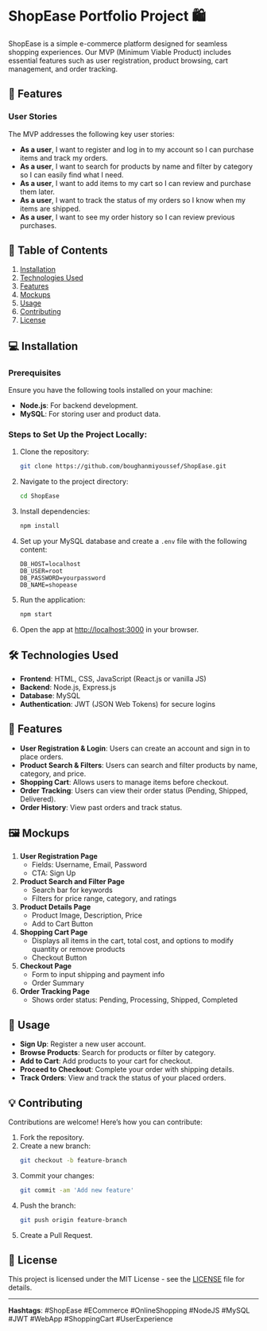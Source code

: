# ShopEase Portfolio Project 🛍️

ShopEase is a simple e-commerce platform designed for seamless shopping experiences. Our MVP (Minimum Viable Product) includes essential features such as user registration, product browsing, cart management, and order tracking.

## 🚀 Features

### User Stories
The MVP addresses the following key user stories:

- **As a user**, I want to register and log in to my account so I can purchase items and track my orders.
- **As a user**, I want to search for products by name and filter by category so I can easily find what I need.
- **As a user**, I want to add items to my cart so I can review and purchase them later.
- **As a user**, I want to track the status of my orders so I know when my items are shipped.
- **As a user**, I want to see my order history so I can review previous purchases.

## 📑 Table of Contents
1. [Installation](#installation)
2. [Technologies Used](#technologies-used)
3. [Features](#features)
4. [Mockups](#mockups)
5. [Usage](#usage)
6. [Contributing](#contributing)
7. [License](#license)

## 💻 Installation

### Prerequisites
Ensure you have the following tools installed on your machine:

- **Node.js**: For backend development.
- **MySQL**: For storing user and product data.

### Steps to Set Up the Project Locally:
1. Clone the repository:
    ```bash
    git clone https://github.com/boughanmiyoussef/ShopEase.git
    ```
2. Navigate to the project directory:
    ```bash
    cd ShopEase
    ```
3. Install dependencies:
    ```bash
    npm install
    ```
4. Set up your MySQL database and create a `.env` file with the following content:
    ```env
    DB_HOST=localhost
    DB_USER=root
    DB_PASSWORD=yourpassword
    DB_NAME=shopease
    ```
5. Run the application:
    ```bash
    npm start
    ```
6. Open the app at [http://localhost:3000](http://localhost:3000) in your browser.

## 🛠️ Technologies Used
- **Frontend**: HTML, CSS, JavaScript (React.js or vanilla JS)
- **Backend**: Node.js, Express.js
- **Database**: MySQL
- **Authentication**: JWT (JSON Web Tokens) for secure logins

## 📝 Features
- **User Registration & Login**: Users can create an account and sign in to place orders.
- **Product Search & Filters**: Users can search and filter products by name, category, and price.
- **Shopping Cart**: Allows users to manage items before checkout.
- **Order Tracking**: Users can view their order status (Pending, Shipped, Delivered).
- **Order History**: View past orders and track status.

## 🖼️ Mockups
1. **User Registration Page**
   - Fields: Username, Email, Password
   - CTA: Sign Up
2. **Product Search and Filter Page**
   - Search bar for keywords
   - Filters for price range, category, and ratings
3. **Product Details Page**
   - Product Image, Description, Price
   - Add to Cart Button
4. **Shopping Cart Page**
   - Displays all items in the cart, total cost, and options to modify quantity or remove products
   - Checkout Button
5. **Checkout Page**
   - Form to input shipping and payment info
   - Order Summary
6. **Order Tracking Page**
   - Shows order status: Pending, Processing, Shipped, Completed

## 🔧 Usage
- **Sign Up**: Register a new user account.
- **Browse Products**: Search for products or filter by category.
- **Add to Cart**: Add products to your cart for checkout.
- **Proceed to Checkout**: Complete your order with shipping details.
- **Track Orders**: View and track the status of your placed orders.

## 💡 Contributing
Contributions are welcome! Here’s how you can contribute:
1. Fork the repository.
2. Create a new branch:
    ```bash
    git checkout -b feature-branch
    ```
3. Commit your changes:
    ```bash
    git commit -am 'Add new feature'
    ```
4. Push the branch:
    ```bash
    git push origin feature-branch
    ```
5. Create a Pull Request.

## 📜 License
This project is licensed under the MIT License - see the [LICENSE](LICENSE) file for details.

---

**Hashtags**: #ShopEase #ECommerce #OnlineShopping #NodeJS #MySQL #JWT #WebApp #ShoppingCart #UserExperience